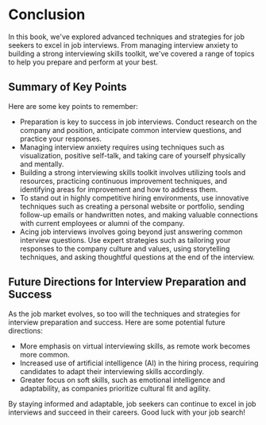 # Conclusion

In this book, we've explored advanced techniques and strategies for job seekers to excel in job interviews. From managing interview anxiety to building a strong interviewing skills toolkit, we've covered a range of topics to help you prepare and perform at your best.

Summary of Key Points
---------------------

Here are some key points to remember:

* Preparation is key to success in job interviews. Conduct research on the company and position, anticipate common interview questions, and practice your responses.
* Managing interview anxiety requires using techniques such as visualization, positive self-talk, and taking care of yourself physically and mentally.
* Building a strong interviewing skills toolkit involves utilizing tools and resources, practicing continuous improvement techniques, and identifying areas for improvement and how to address them.
* To stand out in highly competitive hiring environments, use innovative techniques such as creating a personal website or portfolio, sending follow-up emails or handwritten notes, and making valuable connections with current employees or alumni of the company.
* Acing job interviews involves going beyond just answering common interview questions. Use expert strategies such as tailoring your responses to the company culture and values, using storytelling techniques, and asking thoughtful questions at the end of the interview.

Future Directions for Interview Preparation and Success
-------------------------------------------------------

As the job market evolves, so too will the techniques and strategies for interview preparation and success. Here are some potential future directions:

* More emphasis on virtual interviewing skills, as remote work becomes more common.
* Increased use of artificial intelligence (AI) in the hiring process, requiring candidates to adapt their interviewing skills accordingly.
* Greater focus on soft skills, such as emotional intelligence and adaptability, as companies prioritize cultural fit and agility.

By staying informed and adaptable, job seekers can continue to excel in job interviews and succeed in their careers. Good luck with your job search!
